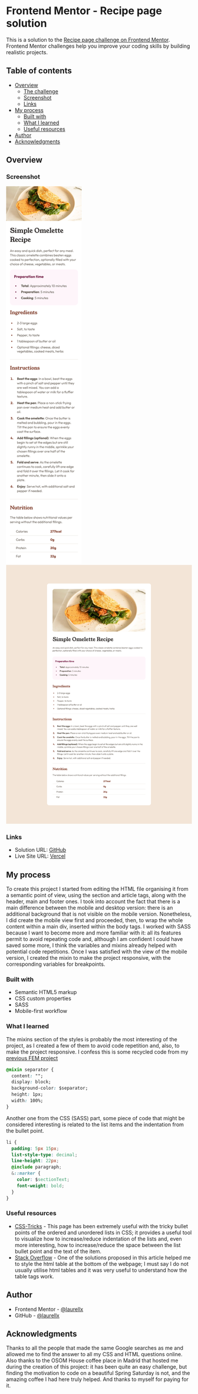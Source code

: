 # Frontend Mentor - Recipe page solution

This is a solution to the [Recipe page challenge on Frontend Mentor](https://www.frontendmentor.io/challenges/recipe-page-KiTsR8QQKm). Frontend Mentor challenges help you improve your coding skills by building realistic projects.

## Table of contents

- [Overview](#overview)
  - [The challenge](#the-challenge)
  - [Screenshot](#screenshot)
  - [Links](#links)
- [My process](#my-process)
  - [Built with](#built-with)
  - [What I learned](#what-i-learned)
  - [Useful resources](#useful-resources)
- [Author](#author)
- [Acknowledgments](#acknowledgments)

## Overview

### Screenshot

![Mobile](/assets/images/solution/Mobile.png)
![Desktop](/assets/images/solution/Desktop.png)

### Links

- Solution URL: [GitHub](https://github.com/laurellx/FEM-recipe-page-main)
- Live Site URL: [Vercel](fem-recipe-page-main.vercel.app)

## My process

To create this project I started from editing the HTML file organising it from a semantic point of view, using the section and article tags, along with the header, main and footer ones. I took into account the fact that there is a main difference between the mobile and desktop version: there is an additional background that is not visible on the mobile version. Nonetheless, I did create the mobile view first and proceeded, then, to wrap the whole content within a main div, inserted within the body tags.
I worked with SASS because I want to become more and more familiar with it: all its features permit to avoid repeating code and, although I am confident I could have saved some more, I think the variables and mixins already helped with potential code repetitions.
Once I was satisfied with the view of the mobile version, I created the mixin to make the project responsive, with the corresponding variables for breakpoints.

### Built with

- Semantic HTML5 markup
- CSS custom properties
- SASS
- Mobile-first workflow

### What I learned

The mixins section of the styles is probably the most interesting of the project, as I created a few of them to avoid code repetition and, also, to make the project responsive. I confess this is some recycled code from my [previous FEM project](https://www.frontendmentor.io/solutions/mobilefirst-solution-using-sass-t9tbtCPBCZ)

```css
@mixin separator {
  content: "";
  display: block;
  background-color: $separator;
  height: 1px;
  width: 100%;
}
```

Another one from the CSS (SASS) part, some piece of code that might be considered interesting is related to the list items and the indentation from the bullet point.

```css
li {
  padding: 5px 15px;
  list-style-type: decimal;
  line-height: 22px;
  @include paragraph;
  &::marker {
    color: $sectionText;
    font-weight: bold;
  }
}
```

### Useful resources

- [CSS-Tricks](https://css-tricks.com/everything-you-need-to-know-about-the-gap-after-the-list-marker/) - This page has been extremely useful with the tricky bullet points of the ordered and unordered lists in CSS; it provides a useful tool to visualize how to increase/reduce indentation of the lists and, even more interesting, how to increase/reduce the space between the list bullet point and the text of the item.
- [Stack Overflow](hthttps://stackoverflow.com/questions/1257430/how-can-i-apply-a-border-only-inside-a-table) - One of the solutions proposed in this article helped me to style the html table at the bottom of the webpage; I must say I do not usually utilise html tables and it was very useful to understand how the table tags work.

## Author

- Frontend Mentor - [@laurellx](https://www.frontendmentor.io/profile/laurellx)
- GitHub - [@laurellx](https://github.com/laurellx)

## Acknowledgments

Thanks to all the people that made the same Google searches as me and allowed me to find the answer to all my CSS and HTML questions online. Also thanks to the OSOM House coffee place in Madrid that hosted me during the creation of this project: it has been quite an easy challenge, but finding the motivation to code on a beautiful Spring Saturday is not, and the amazing coffee I had here truly helped.
And thanks to myself for paying for it.
